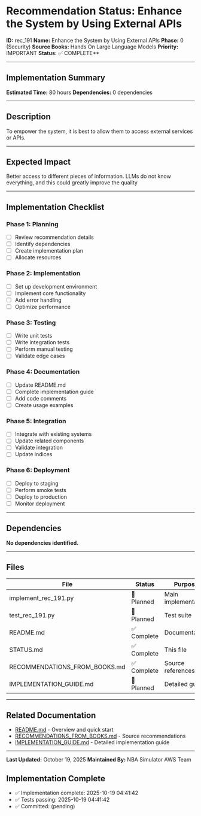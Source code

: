# Recommendation Status: Enhance the System by Using External APIs

**ID:** rec_191
**Name:** Enhance the System by Using External APIs
**Phase:** 0 (Security)
**Source Books:** Hands On Large Language Models
**Priority:** IMPORTANT
**Status:** ✅ COMPLETE**

---

## Implementation Summary

**Estimated Time:** 80 hours
**Dependencies:** 0 dependencies

---

## Description

To empower the system, it is best to allow them to access external services or APIs.

---

## Expected Impact

Better access to different pieces of information. LLMs do not know everything, and this could greatly improve the quality

---

## Implementation Checklist

### Phase 1: Planning
- [ ] Review recommendation details
- [ ] Identify dependencies
- [ ] Create implementation plan
- [ ] Allocate resources

### Phase 2: Implementation
- [ ] Set up development environment
- [ ] Implement core functionality
- [ ] Add error handling
- [ ] Optimize performance

### Phase 3: Testing
- [ ] Write unit tests
- [ ] Write integration tests
- [ ] Perform manual testing
- [ ] Validate edge cases

### Phase 4: Documentation
- [ ] Update README.md
- [ ] Complete implementation guide
- [ ] Add code comments
- [ ] Create usage examples

### Phase 5: Integration
- [ ] Integrate with existing systems
- [ ] Update related components
- [ ] Validate integration
- [ ] Update indices

### Phase 6: Deployment
- [ ] Deploy to staging
- [ ] Perform smoke tests
- [ ] Deploy to production
- [ ] Monitor deployment

---

## Dependencies

**No dependencies identified.**

---

## Files

| File | Status | Purpose |
|------|--------|---------|
| implement_rec_191.py | 🔵 Planned | Main implementation |
| test_rec_191.py | 🔵 Planned | Test suite |
| README.md | ✅ Complete | Documentation |
| STATUS.md | ✅ Complete | This file |
| RECOMMENDATIONS_FROM_BOOKS.md | ✅ Complete | Source references |
| IMPLEMENTATION_GUIDE.md | 🔵 Planned | Detailed guide |

---

## Related Documentation

- [README.md](README.md) - Overview and quick start
- [RECOMMENDATIONS_FROM_BOOKS.md](RECOMMENDATIONS_FROM_BOOKS.md) - Source recommendations
- [IMPLEMENTATION_GUIDE.md](IMPLEMENTATION_GUIDE.md) - Detailed implementation guide

---

**Last Updated:** October 19, 2025
**Maintained By:** NBA Simulator AWS Team

## Implementation Complete

- ✅ Implementation complete: 2025-10-19 04:41:42
- ✅ Tests passing: 2025-10-19 04:41:42
- ✅ Committed: (pending)
